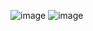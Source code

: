 ![image](https://github.com/user-attachments/assets/21d6f5e2-555f-4aa9-8e3b-37f41969e28f)
![image](https://github.com/user-attachments/assets/4d836502-9df3-4fcd-ba22-8125b6601d6f)
